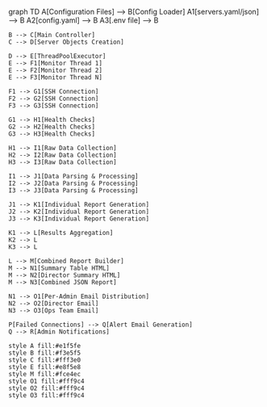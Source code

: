 graph TD
    A[Configuration Files] --> B[Config Loader]
    A1[servers.yaml/json] --> B
    A2[config.yaml] --> B
    A3[.env file] --> B
    
    B --> C[Main Controller]
    C --> D[Server Objects Creation]
    
    D --> E[ThreadPoolExecutor]
    E --> F1[Monitor Thread 1]
    E --> F2[Monitor Thread 2]
    E --> F3[Monitor Thread N]
    
    F1 --> G1[SSH Connection]
    F2 --> G2[SSH Connection]
    F3 --> G3[SSH Connection]
    
    G1 --> H1[Health Checks]
    G2 --> H2[Health Checks]
    G3 --> H3[Health Checks]
    
    H1 --> I1[Raw Data Collection]
    H2 --> I2[Raw Data Collection]
    H3 --> I3[Raw Data Collection]
    
    I1 --> J1[Data Parsing & Processing]
    I2 --> J2[Data Parsing & Processing]
    I3 --> J3[Data Parsing & Processing]
    
    J1 --> K1[Individual Report Generation]
    J2 --> K2[Individual Report Generation]
    J3 --> K3[Individual Report Generation]
    
    K1 --> L[Results Aggregation]
    K2 --> L
    K3 --> L
    
    L --> M[Combined Report Builder]
    M --> N1[Summary Table HTML]
    M --> N2[Director Summary HTML]
    M --> N3[Combined JSON Report]
    
    N1 --> O1[Per-Admin Email Distribution]
    N2 --> O2[Director Email]
    N3 --> O3[Ops Team Email]
    
    P[Failed Connections] --> Q[Alert Email Generation]
    Q --> R[Admin Notifications]
    
    style A fill:#e1f5fe
    style B fill:#f3e5f5
    style C fill:#fff3e0
    style E fill:#e8f5e8
    style M fill:#fce4ec
    style O1 fill:#fff9c4
    style O2 fill:#fff9c4
    style O3 fill:#fff9c4